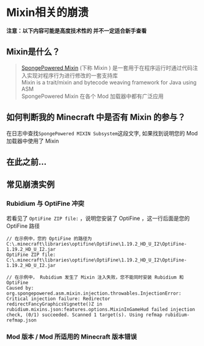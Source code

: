 # Mixin相关的崩溃

**注意：以下内容可能是高度技术性的 并不一定适合新手查看**  

## Mixin是什么？

> [SpongePowered Mixin](https://github.com/SpongePowered/Mixin) (下称 Mixin ) 是一套用于在程序运行时通过代码注入实现对程序行为进行修改的一套支持库  
> Mixin is a trait/mixin and bytecode weaving framework for Java using ASM  
> SpongePowered Mixin 在各个 Mod 加载器中都有广泛应用


## 如何判断我的 Minecraft 中是否有 Mixin 的参与？

在日志中查找`SpongePowered MIXIN Subsystem`这段文字, 如果找到说明您的 Mod 加载器中使用了 Mixin  

## 在此之前...

## 常见崩溃实例
### Rubidium 与 OptiFine 冲突
若看见了 `OptiFine ZIP file:` ，说明您安装了 OptiFine ，这一行后面是您的 OptiFine 路径
```
// 在示例中，您的 OptiFine 的路径为 C:\.minecraft\libraries\optifine\OptiFine\1.19.2_HD_U_I2\OptiFine-1.19.2_HD_U_I2.jar
OptiFine ZIP file: C:\.minecraft\libraries\optifine\OptiFine\1.19.2_HD_U_I2\OptiFine-1.19.2_HD_U_I2.jar

// 在示例中， Rubidium 发生了 Mixin 注入失败，您不能同时安装 Rubidium 和 OptiFine
Caused by: org.spongepowered.asm.mixin.injection.throwables.InjectionError: Critical injection failure: Redirector redirectFancyGraphicsVignette()Z in rubidium.mixins.json:features.options.MixinInGameHud failed injection check, (0/1) succeeded. Scanned 1 target(s). Using refmap rubidium-refmap.json
```



### Mod 版本 / Mod 所适用的 Minecraft 版本错误




